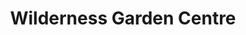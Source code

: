 ---
title: "Wilderness Garden Centre"
url: /lurgan/wilderness-garden-centre/
shop: Garten-Center
---